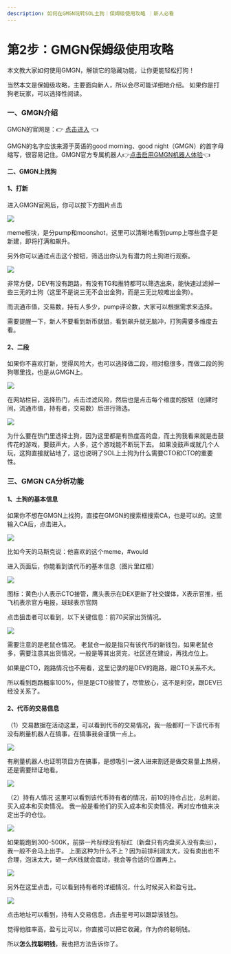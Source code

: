 ```yaml
---
description: 如何在GMGN玩转SOL土狗｜保姆级使用攻略 ｜新人必看
---
```


# 第2步：GMGN保姆级使用攻略

本文教大家如何使用GMGN，解锁它的隐藏功能，让你更能轻松打狗！

当然本文是保姆级攻略，主要面向新人，所以会尽可能详细地介绍。 如果你是打狗老玩家，可以选择性阅读。

### 一、GMGN介绍 <a href="#yi-gmgn-jie-shao" id="yi-gmgn-jie-shao"></a>

GMGN的官网是：👉 [点击进入](https://gmgn.ai/?ref=mEYb4msP\&chain=sol) 👈

GMGN的名字应该来源于英语的good morning、good night（GMGN）的首字母缩写，很容易记住。GMGN官方专属机器人👉[点击启用GMGN机器人体验](https://gmgn.ai/?ref=mEYb4msP\&chain=sol)👈

**二、GMGN上找狗**

#### 1、打新 <a href="#id-1-da-xin" id="id-1-da-xin"></a>

进入GMGN官网后，你可以按下方图片点击

![](https://www.meclub.vip/~gitbook/image?url=https%3A%2F%2F3988646139-files.gitbook.io%2F%7E%2Ffiles%2Fv0%2Fb%2Fgitbook-x-prod.appspot.com%2Fo%2Fspaces%252FkNynKITWabdEIUTszvr1%252Fuploads%252FXtpvExjBOEfn3WmAki3R%252Fimage.png%3Falt%3Dmedia%26token%3D156d162a-7196-4909-a573-0b93a3ee6e51\&width=768\&dpr=4\&quality=100\&sign=b63e9b90\&sv=2)

meme板块，是分pump和moonshot，这里可以清晰地看到pump上哪些盘子是新建，即将打满和飙升。

另外你可以通过点击这个按钮，筛选出你认为有潜力的土狗进行观察。

![](https://www.meclub.vip/~gitbook/image?url=https%3A%2F%2F3988646139-files.gitbook.io%2F%7E%2Ffiles%2Fv0%2Fb%2Fgitbook-x-prod.appspot.com%2Fo%2Fspaces%252FkNynKITWabdEIUTszvr1%252Fuploads%252Fnp1ZURC1Y1tL1pK1Wfxn%252Fimage.png%3Falt%3Dmedia%26token%3De150bd1b-9dff-4064-92c4-3896cd753def\&width=768\&dpr=4\&quality=100\&sign=cd880170\&sv=2)

非常方便，DEV有没有跑路，有没有TG和推特都可以筛选出来，能快速过滤掉一些三无的土狗（这里不是说三无不会出金狗，而是三无比较难出金狗）。

而流通市值，交易数，持有人多少，pump评论数，大家可以根据需求来选择。

需要提醒一下，新人不要看到新币就狙，看到飙升就无脑冲，打狗需要多维度去看。

#### 2、二段 <a href="#id-2-er-duan" id="id-2-er-duan"></a>

如果你不喜欢打新，觉得风险大，也可以选择做二段，相对稳很多，而做二段的狗狗哪里找，也是从GMGN上。

![](https://www.meclub.vip/~gitbook/image?url=https%3A%2F%2F3988646139-files.gitbook.io%2F%7E%2Ffiles%2Fv0%2Fb%2Fgitbook-x-prod.appspot.com%2Fo%2Fspaces%252FkNynKITWabdEIUTszvr1%252Fuploads%252FrXQPKtwIYjvvXJy0iWRk%252Fimage.png%3Falt%3Dmedia%26token%3D4422d4ba-f6aa-4cd1-b6a6-a8f3413cf033\&width=768\&dpr=4\&quality=100\&sign=5fbbe2f4\&sv=2)

在网站栏目，选择热门，点击过滤风险，然后也是点击每个维度的按钮（创建时间，流通市值，持有者，交易数）后进行筛选。

![](https://www.meclub.vip/~gitbook/image?url=https%3A%2F%2F3988646139-files.gitbook.io%2F%7E%2Ffiles%2Fv0%2Fb%2Fgitbook-x-prod.appspot.com%2Fo%2Fspaces%252FkNynKITWabdEIUTszvr1%252Fuploads%252FTNXSGM7EnnBv6iWiEzFC%252Fimage.png%3Falt%3Dmedia%26token%3Dd1fc84e9-2556-458d-afde-e5cab4449424\&width=768\&dpr=4\&quality=100\&sign=51e74a00\&sv=2)

为什么要在热门里选择土狗，因为这里都是有热度高的盘，而土狗我看来就是击鼓传花的游戏，要鼓声大，人多，这个游戏能不断玩下去。 如果没鼓声或就几个人玩，这狗直接就钻地了，这也说明了SOL上土狗为什么需要CTO和CTO的重要性。

### 三、GMGN CA分析功能 <a href="#san-gmgn-ca-fen-xi-gong-neng" id="san-gmgn-ca-fen-xi-gong-neng"></a>

#### 1、土狗的基本信息 <a href="#id-1-tu-gou-de-ji-ben-xin-xi" id="id-1-tu-gou-de-ji-ben-xin-xi"></a>

如果你不想在GMGN上找狗，直接在GMGN的搜索框搜索CA，也是可以的。这里输入CA后，点击进入。

![](https://www.meclub.vip/~gitbook/image?url=https%3A%2F%2F3988646139-files.gitbook.io%2F%7E%2Ffiles%2Fv0%2Fb%2Fgitbook-x-prod.appspot.com%2Fo%2Fspaces%252FkNynKITWabdEIUTszvr1%252Fuploads%252Fih62PJcgrwmXpm4pRPAy%252Fimage.png%3Falt%3Dmedia%26token%3Dea88511b-a112-4e9d-bb90-22e476ced889\&width=768\&dpr=4\&quality=100\&sign=b7d497a0\&sv=2)

比如今天的马斯克说：他喜欢的这个meme，#would

进入页面后，你能看到该代币的基本信息（图片里红框）

![](https://www.meclub.vip/~gitbook/image?url=https%3A%2F%2F3988646139-files.gitbook.io%2F%7E%2Ffiles%2Fv0%2Fb%2Fgitbook-x-prod.appspot.com%2Fo%2Fspaces%252FkNynKITWabdEIUTszvr1%252Fuploads%252FDdXq59qRsEaHy8zrLYfz%252Fimage.png%3Falt%3Dmedia%26token%3Dc3518678-2feb-4894-811e-553023e82fad\&width=768\&dpr=4\&quality=100\&sign=d06fa87d\&sv=2)

图标：黄色小人表示CTO接管，鹰头表示在DEX更新了社交媒体，X表示官推，纸飞机表示官方电报，球球表示官网

点击狙击者可以看到，以下关键信息：前70买家出货情况。

![](https://www.meclub.vip/~gitbook/image?url=https%3A%2F%2F3988646139-files.gitbook.io%2F%7E%2Ffiles%2Fv0%2Fb%2Fgitbook-x-prod.appspot.com%2Fo%2Fspaces%252FkNynKITWabdEIUTszvr1%252Fuploads%252FY6OaegJf0mGqsMIF9yuU%252Fimage.png%3Falt%3Dmedia%26token%3Db962a817-83b4-42ff-a9be-b31d2ee46b8f\&width=768\&dpr=4\&quality=100\&sign=7f53792d\&sv=2)

需要注意的是老鼠仓情况。 老鼠仓一般是指只有该代币的新钱包，如果老鼠仓多，需要注意其出货情况，一般是等其出货完，社区还在建设，再找点位上。

如果是CTO，跑路情况也不用看，这里记录的是DEV的跑路，跟CTO关系不大。

所以看到跑路概率100%，但是是CTO接管了，尽管放心，这不是利空，跟DEV已经没关系了。

#### 2、代币的交易信息 <a href="#id-2-dai-bi-de-jiao-yi-xin-xi" id="id-2-dai-bi-de-jiao-yi-xin-xi"></a>

（1）交易数据在活动这里，可以看到代币的交易情况，我一般都盯一下该代币有没有刷量机器人在搞事，在搞事我会谨慎一点上。

![](https://www.meclub.vip/~gitbook/image?url=https%3A%2F%2F3988646139-files.gitbook.io%2F%7E%2Ffiles%2Fv0%2Fb%2Fgitbook-x-prod.appspot.com%2Fo%2Fspaces%252FkNynKITWabdEIUTszvr1%252Fuploads%252FYQ7u9Bci33XmJJpLGNSl%252Fimage.png%3Falt%3Dmedia%26token%3D73437fd4-207c-4eb1-9304-ad42f38744a1\&width=768\&dpr=4\&quality=100\&sign=eef8e6f3\&sv=2)

有刷量机器人也证明项目方在搞事，是想吸引一波人进来割还是做交易量上热榜，还是需要辩证地看。

![](https://www.meclub.vip/~gitbook/image?url=https%3A%2F%2F3988646139-files.gitbook.io%2F%7E%2Ffiles%2Fv0%2Fb%2Fgitbook-x-prod.appspot.com%2Fo%2Fspaces%252FkNynKITWabdEIUTszvr1%252Fuploads%252F95RotQnIuW8hBJ8Di689%252Fimage.png%3Falt%3Dmedia%26token%3Da205728b-0a25-4dfb-9dce-c329857c792f\&width=768\&dpr=4\&quality=100\&sign=2c0da943\&sv=2)

（2）持有人情况 这里可以看到该代币持有者的情况，前10的持仓占比，总利润，买入成本和买卖情况。 我一般是看他们的买入成本和买卖情况，再对应市值来决定出手的仓位。

![](https://www.meclub.vip/~gitbook/image?url=https%3A%2F%2F3988646139-files.gitbook.io%2F%7E%2Ffiles%2Fv0%2Fb%2Fgitbook-x-prod.appspot.com%2Fo%2Fspaces%252FkNynKITWabdEIUTszvr1%252Fuploads%252FdgnpT0Cus201rgFcSQQo%252Fimage.png%3Falt%3Dmedia%26token%3D9f8c46cc-8702-4c5f-bcb9-12a472dc4303\&width=768\&dpr=4\&quality=100\&sign=b2fca728\&sv=2)

如果能跑到300-500K，前排一片标绿没有标红（新盘只有内盘买入没有卖出），我一般不会马上出手。 上面这种为什么不上？因为前排利润太大，没有卖出也不合理，泡沫太大，砸一点K线就会震动，我会等合适的位置再上。

![](https://www.meclub.vip/~gitbook/image?url=https%3A%2F%2F3988646139-files.gitbook.io%2F%7E%2Ffiles%2Fv0%2Fb%2Fgitbook-x-prod.appspot.com%2Fo%2Fspaces%252FkNynKITWabdEIUTszvr1%252Fuploads%252FHgnG5aM92bO2pWUfUbfh%252Fimage.png%3Falt%3Dmedia%26token%3D3c7f9ba4-1324-412e-9871-90b0931e3110\&width=768\&dpr=4\&quality=100\&sign=5bf6988\&sv=2)

另外在这里点击，可以看到持有者的详细情况，什么时候买入和盈亏比。

![](https://www.meclub.vip/~gitbook/image?url=https%3A%2F%2F3988646139-files.gitbook.io%2F%7E%2Ffiles%2Fv0%2Fb%2Fgitbook-x-prod.appspot.com%2Fo%2Fspaces%252FkNynKITWabdEIUTszvr1%252Fuploads%252FOpuAJGV907CRaqpEVIEc%252Fimage.png%3Falt%3Dmedia%26token%3D0b1d03a6-2ec3-483a-9538-c38d05a73255\&width=768\&dpr=4\&quality=100\&sign=548e0df2\&sv=2)

点击地址可以看到，持有人交易信息，点击星号可以跟踪该钱包。

觉得他胜率高，盈亏比可以，你直接可以把它收藏，作为你的聪明钱。

所以**怎么找聪明钱**，我也把方法告诉你了。
